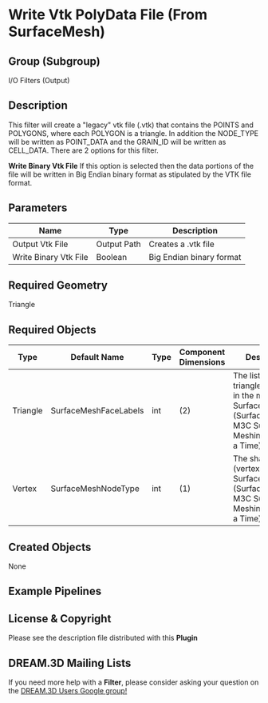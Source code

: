 Write Vtk PolyData File (From SurfaceMesh) 
======

## Group (Subgroup) ##

I/O Filters (Output)

## Description ##

This filter will create a "legacy" vtk file (.vtk) that contains the POINTS and POLYGONS, where each POLYGON is a triangle.
In addition the NODE_TYPE will be written as POINT_DATA and the GRAIN_ID will be written as CELL_DATA. There are 2 options
for this filter.

__Write Binary Vtk File__ If this option is selected then the data portions of the file will be written in Big Endian
binary format as stipulated by the VTK file format.

## Parameters ##

| Name | Type | Description |
|------|------|-------------|
| Output Vtk File | Output Path | Creates a .vtk file |
| Write Binary Vtk File | Boolean | Big Endian binary format |

## Required Geometry ##

Triangle

## Required Objects ##

| Type | Default Name | Type | Component Dimensions | Description |
|------|--------------|-------------|---------|-----|
| Triangle | SurfaceMeshFaceLabels | int  | (2)   | The list of all triangles (faces) in the mesh. Quick Surface Mesh (SurfaceMeshing), M3C Surface Meshing (Slice at a Time) |
| Vertex | SurfaceMeshNodeType | int | (1) | The shared node (vertex) list. Quick Surface Mesh (SurfaceMeshing), M3C Surface Meshing (Slice at a Time) |

## Created Objects ##

None


## Example Pipelines ##



## License & Copyright ##

Please see the description file distributed with this **Plugin**

## DREAM.3D Mailing Lists ##

If you need more help with a **Filter**, please consider asking your question on the [DREAM.3D Users Google group!](https://groups.google.com/forum/?hl=en#!forum/dream3d-users)


